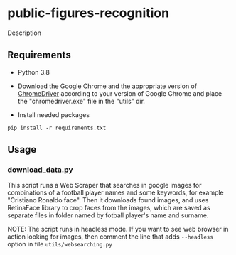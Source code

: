 # public-figures-recognition

Description

## Requirements

- Python 3.8


- Download the Google Chrome and the appropriate version of [ChromeDriver](https://chromedriver.chromium.org/downloads) according to your version of Google Chrome and place the "chromedriver.exe" file in the "utils" dir.


- Install needed packages


`pip install -r requirements.txt`


## Usage

### download_data.py

This script runs a Web Scraper that searches in google images for combinations of a football player names and some keywords, for example "Cristiano Ronaldo face". Then it downloads found images, and uses RetinaFace library to crop faces from the images, which are saved as separate files in folder named by fotball player's name and surname. 

NOTE: The script runs in headless mode. If you want to see web browser in action looking for images, then comment the line that adds `--headless` option in file `utils/websearching.py`
